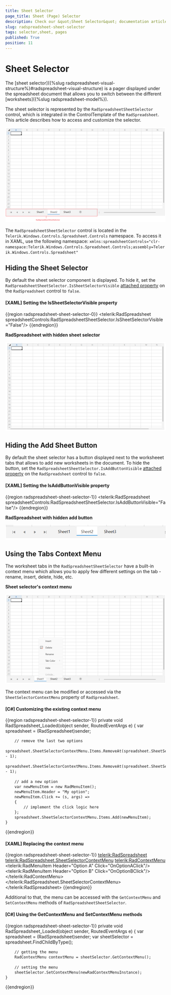 ```yaml
---
title: Sheet Selector
page_title: Sheet (Page) Selector
description: Check our &quot;Sheet Selector&quot; documentation article for the RadSpreadsheet WPF control.
slug: radspreadsheet-sheet-selector
tags: selector,sheet, pages
published: True
position: 11
---
```


# Sheet Selector

The [sheet selector]({%slug radspreadsheet-visual-structure%}#radspreadsheet-visual-structure) is a pager displayed under the spreadsheet document that allows you to switch between the different [worksheets]({%slug radspreadsheet-model%}).

The sheet selector is represented by the `RadSpreadsheetSheetSelector` control, which is integrated in the ControlTemplate of the `RadSpreadsheet`. This article describes how to access and customize the selector.

![A picture showing the WPF RadSpreadsheet with its RadSpreadsheetSheetSelector](images/radspreadsheet-sheet-selector-overview.png)

The `RadSpreadsheetSheetSelector` control is located in the `Telerik.Windows.Controls.Spreadsheet.Controls` namespace. To access it in XAML, use the following namespace: `xmlns:spreadsheetControls="clr-namespace:Telerik.Windows.Controls.Spreadsheet.Controls;assembly=Telerik.Windows.Controls.Spreadsheet" `

## Hiding the Sheet Selector

By default the sheet selector component is displayed. To hide it, set the `RadSpreadsheetSheetSelector.IsSheetSelectorVisible` [attached property](https://learn.microsoft.com/en-us/dotnet/desktop/wpf/properties/attached-properties-overview?view=netdesktop-9.0) on the `RadSpreadsheet` control to `false`.

#### __[XAML] Setting the IsSheetSelectorVisible property__
{{region radspreadsheet-sheet-selector-0}}
	<telerik:RadSpreadsheet spreadsheetControls:RadSpreadsheetSheetSelector.IsSheetSelectorVisible="False"/>
{{endregion}}

__RadSpreadsheet with hidden sheet selector__  

![A picture showing WPF RadSpreadsheet with hidden sheet selector](images/radspreadsheet-sheet-selector-hidden-selector.png)

## Hiding the Add Sheet Button

By default the sheet selector has a button displayed next to the worksheeet tabs that allows to add new worksheets in the document. To hide the button, set the `RadSpreadsheetSheetSelector.IsAddButtonVisible` [attached property](https://learn.microsoft.com/en-us/dotnet/desktop/wpf/properties/attached-properties-overview?view=netdesktop-9.0) on the `RadSpreadsheet` control to `false`.

#### __[XAML] Setting the IsAddButtonVisible property__
{{region radspreadsheet-sheet-selector-1}}
	<telerik:RadSpreadsheet spreadsheetControls:RadSpreadsheetSheetSelector.IsAddButtonVisible="False"/>
{{endregion}}

__RadSpreadsheet with hidden add button__  

![A picture showing WPF RadSpreadsheetSheetSelector with hidden add button](images/radspreadsheet-sheet-selector-hidden-add-button.png)

## Using the Tabs Context Menu

The worksheet tabs in the `RadSpreadsheetSheetSelector` have a built-in context menu which allows you to apply few different settings on the tab - rename, insert, delete, hide, etc.

__Sheet selector's context menu__  

![A picture showing WPF RadSpreadsheetSheetSelector's context menu](images/radspreadsheet-sheet-selector-context-menu.png)

The context menu can be modified or accessed via the `SheetSelectorContextMenu` property of `RadSpreadsheet`.

#### __[C#] Customizing the existing context menu__
{{region radspreadsheet-sheet-selector-1}}
	private void RadSpreadsheet_Loaded(object sender, RoutedEventArgs e)
	{
		var spreadsheet = (RadSpreadsheet)sender;
		
		// remove the last two options
		spreadsheet.SheetSelectorContextMenu.Items.RemoveAt(spreadsheet.SheetSelectorContextMenu.Items.Count - 1);
		spreadsheet.SheetSelectorContextMenu.Items.RemoveAt(spreadsheet.SheetSelectorContextMenu.Items.Count - 1);

		// add a new option
		var newMenuItem = new RadMenuItem();
		newMenuItem.Header = "My option";
		newMenuItem.Click += (s, args) =>
		{
			// implement the click logic here
		};
		spreadsheet.SheetSelectorContextMenu.Items.Add(newMenuItem);
	}
{{endregion}}

#### __[XAML] Replacing the context menu__
{{region radspreadsheet-sheet-selector-1}}
	<telerik:RadSpreadsheet>
		<telerik:RadSpreadsheet.SheetSelectorContextMenu>
			<telerik:RadContextMenu>
				<telerik:RadMenuItem Header="Option A" Click="OnOptionAClick"/>
				<telerik:RadMenuItem Header="Option B" Click="OnOptionBClick"/>
			</telerik:RadContextMenu>
		</telerik:RadSpreadsheet.SheetSelectorContextMenu>
	</telerik:RadSpreadsheet>
{{endregion}}

Additional to that, the menu can be accessed with the `GetContextMenu` and `SetContextMenu` methods of `RadSpreadsheetSheetSelector`.

#### __[C#] Using the GetContextMenu and SetContextMenu methods__
{{region radspreadsheet-sheet-selector-1}}
	private void RadSpreadsheet_Loaded(object sender, RoutedEventArgs e)
	{
		var spreadsheet = (RadSpreadsheet)sender;
		var sheetSelector = spreadsheet.FindChildByType<RadSpreadsheetSheetSelector>();

		// getting the menu
		RadContextMenu contextMenu = sheetSelector.GetContextMenu();

		// setting the menu
		sheetSelector.SetContextMenu(newRadContextMenuInstance);
	}
{{endregion}}